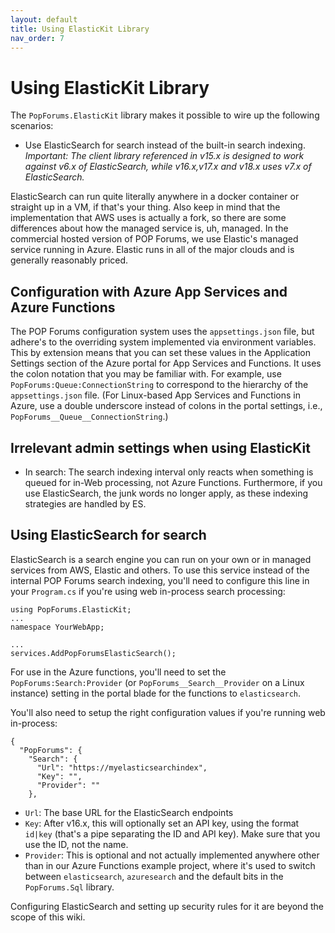 ```yaml
---
layout: default
title: Using ElasticKit Library
nav_order: 7
---
```

# Using ElasticKit Library
The `PopForums.ElasticKit` library makes it possible to wire up the following scenarios:
* Use ElasticSearch for search instead of the built-in search indexing. _Important: The client library referenced in v15.x is designed to work against v6.x of ElasticSearch, while v16.x,v17.x and v18.x uses v7.x of ElasticSearch._

ElasticSearch can run quite literally anywhere in a docker container or straight up in a VM, if that's your thing. Also keep in mind that the implementation that AWS uses is actually a fork, so there are some differences about how the managed service is, uh, managed. In the commercial hosted version of POP Forums, we use Elastic's managed service running in Azure. Elastic runs in all of the major clouds and is generally reasonably priced.

## Configuration with Azure App Services and Azure Functions

The POP Forums configuration system uses the `appsettings.json` file, but adhere's to the overriding system implemented via environment variables. This by extension means that you can set these values in the Application Settings section of the Azure portal for App Services and Functions. It uses the colon notation that you may be familiar with. For example, use `PopForums:Queue:ConnectionString` to correspond to the hierarchy of the `appsettings.json` file. (For Linux-based App Services and Functions in Azure, use a double underscore instead of colons in the portal settings, i.e., `PopForums__Queue__ConnectionString`.)

## Irrelevant admin settings when using ElasticKit

* In search: The search indexing interval only reacts when something is queued for in-Web processing, not Azure Functions. Furthermore, if you use ElasticSearch, the junk words no longer apply, as these indexing strategies are handled by ES.

## Using ElasticSearch for search
ElasticSearch is a search engine you can run on your own or in managed services from AWS, Elastic and others. To use this service instead of the internal POP Forums search indexing, you'll need to configure this line in your `Program.cs` if you're using web in-process search processing:

```
using PopForums.ElasticKit;
...
namespace YourWebApp;

...
services.AddPopForumsElasticSearch();
```

For use in the Azure functions, you'll need to set the `PopForums:Search:Provider` (or `PopForums__Search__Provider` on a Linux instance) setting in the portal blade for the functions to `elasticsearch`.

You'll also need to setup the right configuration values if you're running web in-process:

```
{
  "PopForums": {
    "Search": {
      "Url": "https://myelasticsearchindex",
      "Key": "",
      "Provider": ""
    },
```
* `Url`: The base URL for the ElasticSearch endpoints
* `Key`: After v16.x, this will optionally set an API key, using the format `id|key` (that's a pipe separating the ID and API key). Make sure that you use the ID, not the name.
* `Provider`: This is optional and not actually implemented anywhere other than in our Azure Functions example project, where it's used to switch between `elasticsearch`, `azuresearch` and the default bits in the `PopForums.Sql` library.

Configuring ElasticSearch and setting up security rules for it are beyond the scope of this wiki.
